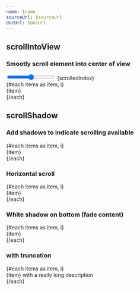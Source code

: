 ```yaml
---
name: $name
sourceUrl: $sourceUrl
docUrl: $docUrl
---
```


<script lang="ts">
	import Preview from '$lib/components/Preview.svelte';

	import { scrollIntoView, scrollShadow } from '$lib/actions/scroll';

  const itemCount = 30;
  const items = Array.from({ length: itemCount }).map((_, i) => `Item: ${i}`)
  let scrolledIndex = 0;
</script>

## scrollIntoView

### Smootly scroll element into center of view

<Preview>
  <input type="range" bind:value={scrolledIndex} min={0} max={itemCount - 1} /> {scrolledIndex}
  <div class="h-40 overflow-auto border rounded">
    {#each items as item, i}
      <div
        use:scrollIntoView={{ condition: scrolledIndex === i }}
        class:bg-gray-200={scrolledIndex === i}
      >
        {item}
      </div>
    {/each}
  </div>
</Preview>

## scrollShadow

### Add shadows to indicate scrolling available

<Preview>
  <div class="h-40 border rounded" use:scrollShadow>
    {#each items as item, i}
      <div>{item}</div>
    {/each}
  </div>
</Preview>

### Horizontal scroll

<Preview>
  <div class="h-20 border rounded" use:scrollShadow>
    <div class="flex whitespace-nowrap gap-2 p-2">
      {#each items as item, i}
        <div class="p-4 border">{item}</div>
      {/each}
    </div>
  </div>
</Preview>

### White shadow on bottom (fade content)

<Preview>
  <div class="h-40 border rounded" use:scrollShadow={{ bottom: { color: 'rgb(255 255 255 / 1)', offset: 30, blur: 30, scrollRatio: 0 }}}>
    {#each items as item, i}
      <div>{item}</div>
    {/each}
  </div>
</Preview>

### with truncation

<Preview>
  <div class="w-[200px] h-40 border rounded" use:scrollShadow>
    {#each items as item, i}
      <div class="truncate">{item} with a really long description</div>
    {/each}
  </div>
</Preview>
